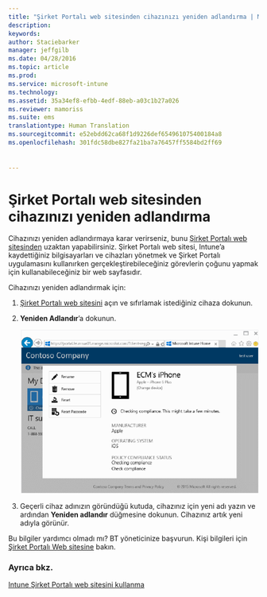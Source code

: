 ```yaml
---
title: "Şirket Portalı web sitesinden cihazınızı yeniden adlandırma | Microsoft Intune"
description: 
keywords: 
author: Staciebarker
manager: jeffgilb
ms.date: 04/28/2016
ms.topic: article
ms.prod: 
ms.service: microsoft-intune
ms.technology: 
ms.assetid: 35a34ef8-efbb-4edf-88eb-a03c1b27a026
ms.reviewer: mamoriss
ms.suite: ems
translationtype: Human Translation
ms.sourcegitcommit: e52ebdd62ca68f1d9226def654961075400184a8
ms.openlocfilehash: 301fdc58dbe827fa21ba7a76457ff5584bd2ff69


---
```



# Şirket Portalı web sitesinden cihazınızı yeniden adlandırma

Cihazınızı yeniden adlandırmaya karar verirseniz, bunu [Şirket Portalı web sitesinden](http://portal.manage.microsoft.com) uzaktan yapabilirsiniz. Şirket Portalı web sitesi, Intune’a kaydettiğiniz bilgisayarları ve cihazları yönetmek ve Şirket Portalı uygulamasını kullanırken gerçekleştirebileceğiniz görevlerin çoğunu yapmak için kullanabileceğiniz bir web sayfasıdır.

Cihazınızı yeniden adlandırmak için:

1.  [Şirket Portalı web sitesini](http://portal.manage.microsoft.com) açın ve sıfırlamak istediğiniz cihaza dokunun.

2.  **Yeniden Adlandır**’a dokunun.

    ![rename-device](./media/iwp-1-tap-reset-passcode.png)

3.  Geçerli cihaz adınızın göründüğü kutuda, cihazınız için yeni adı yazın ve ardından **Yeniden adlandır** düğmesine dokunun. Cihazınız artık yeni adıyla görünür.

Bu bilgiler yardımcı olmadı mı? BT yöneticinize başvurun. Kişi bilgileri için [Şirket Portalı Web sitesine](http://portal.manage.microsoft.com) bakın.

### Ayrıca bkz.
[Intune Şirket Portalı web sitesini kullanma](using-the-intune-company-portal-website.md)


<!--HONumber=Jun16_HO4-->


